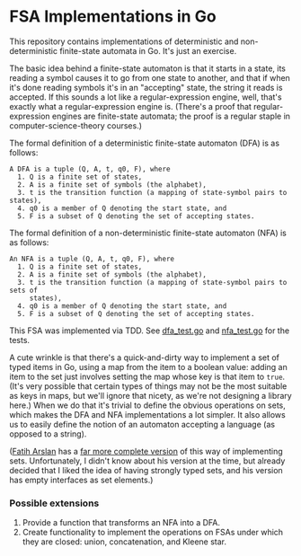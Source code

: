 # FSA Implementations in Go

This repository contains implementations of deterministic and non-deterministic
finite-state automata in Go. It's just an exercise.

The basic idea behind a finite-state automaton is that it starts in a state, its
reading a symbol causes it to go from one state to another, and that if when it's
done reading symbols it's in an "accepting" state, the string it reads is accepted.
If this sounds a lot like a regular-expression engine, well, that's exactly what a
regular-expression engine is. (There's a proof that regular-expression engines are
finite-state automata; the proof is a regular staple in computer-science-theory
courses.)

The formal definition of a deterministic finite-state automaton (DFA) is as
follows:
```
A DFA is a tuple (Q, A, t, q0, F), where
  1. Q is a finite set of states,
  2. A is a finite set of symbols (the alphabet),
  3. t is the transition function (a mapping of state-symbol pairs to states),
  4. q0 is a member of Q denoting the start state, and
  5. F is a subset of Q denoting the set of accepting states.
```
The formal definition of a non-deterministic finite-state automaton (NFA) is as
follows:
```
An NFA is a tuple (Q, A, t, q0, F), where
  1. Q is a finite set of states,
  2. A is a finite set of symbols (the alphabet),
  3. t is the transition function (a mapping of state-symbol pairs to sets of
     states),
  4. q0 is a member of Q denoting the start state, and
  5. F is a subset of Q denoting the set of accepting states.
```
This FSA was implemented via TDD. See [dfa_test.go](/dfa_test.go) and
[nfa_test.go](nfa_test.go) for the tests.

A cute wrinkle is that there's a quick-and-dirty way to implement a set of typed
items in Go, using a map from the item to a boolean value: adding an item to the
set just involves setting the map whose key is that item to `true`. (It's very
possible that certain types of things may not be the most suitable as keys in
maps, but we'll ignore that nicety, as we're not designing a library here.) When
we do that it's trivial to define the obvious operations on sets, which makes
the DFA and NFA implementations a lot simpler. It also allows us to easily
define the notion of an automaton accepting a language (as opposed to a string).

([Fatih Arslan](https://arslan.io) has a [far more complete
version](https://github.com/fatih/set) of this way of implementing sets.
Unfortunately, I didn't know about his version at the time, but already decided
that I liked the idea of having strongly typed sets, and his version has empty
interfaces as set elements.)

### Possible extensions

1. Provide a function that transforms an NFA into a DFA.
2. Create functionality to implement the operations on FSAs under which they are
   closed: union, concatenation, and Kleene star.
